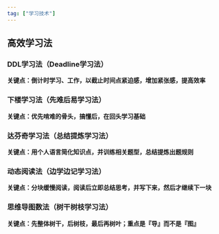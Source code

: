 ```yaml
---
tag: ["学习技术"]
---
```


## 高效学习法
### DDL学习法（Deadline学习法）
**关键点：倒计时学习、工作，以截止时间点紧迫感，增加紧张感，提高效率**
### 下楼学习法（先难后易学习法）
**关键点：优先啃难的骨头，搞懂后，在回头学习基础**
### 达芬奇学习法（总结提炼学习法）
**关键点：用个人语言简化知识点，并训练相关题型，总结提炼出题规则**
### 动态阅读法（边学边记学习法）
**关键点：分块缓慢阅读，阅读后立即总结思考，并写下来，然后才继续下一块**
### 思维导图数法（树干树枝学习法）
**关键点：先整体树干，后树枝，最后再树叶；重点是『导』而不是『图』**